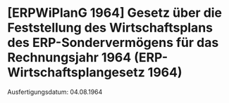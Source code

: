 # [ERPWiPlanG 1964] Gesetz über die Feststellung des Wirtschaftsplans des ERP-Sondervermögens für das Rechnungsjahr 1964  (ERP-Wirtschaftsplangesetz 1964)

Ausfertigungsdatum: 04.08.1964

 